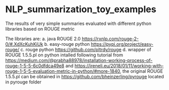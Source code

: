 # NLP_summarization_toy_examples

The results of very simple summaries evaluated with different python libraries based on ROUGE metric

The libraries are: 
a. java ROUGE 2.0 https://rxnlp.com/rouge-2-0/#.XdXcKuhKiUk
b. easy-rouge python https://pypi.org/project/easy-rouge/
c. rouge python https://github.com/pltrdy/rouge
d. wrapper of ROUGE 1.5.5.pl on python intalled following tutorial from https://medium.com/@prabha88978/installation-working-process-of-rouge-1-5-5-6c0dfdca49e8 and https://ireneli.eu/2018/01/11/working-with-rouge-1-5-5-evaluation-metric-in-python/#more-1840, the original ROUGE 1.5.5.pl can be obtained in https://github.com/bheinzerling/pyrouge located in pyrouge folder

